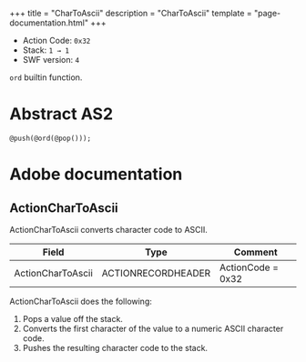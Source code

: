 +++
title = "CharToAscii"
description = "CharToAscii"
template = "page-documentation.html"
+++

- Action Code: `0x32`
- Stack: `1 → 1`
- SWF version: `4`

`ord` builtin function.

# Abstract AS2

```
@push(@ord(@pop()));
```

# Adobe documentation

## ActionCharToAscii

ActionCharToAscii converts character code to ASCII.

| Field             | Type               | Comment           |
|-------------------|--------------------|-------------------|
| ActionCharToAscii | ACTIONRECORDHEADER | ActionCode = 0x32 |

ActionCharToAscii does the following:
1. Pops a value off the stack.
2. Converts the first character of the value to a numeric ASCII character code.
3. Pushes the resulting character code to the stack.
